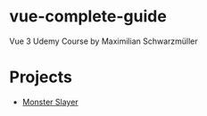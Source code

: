 # vue-complete-guide
Vue 3 Udemy Course by Maximilian Schwarzmüller

# Projects
- [Monster Slayer ](https://monster-slayer-delta.vercel.app/)

